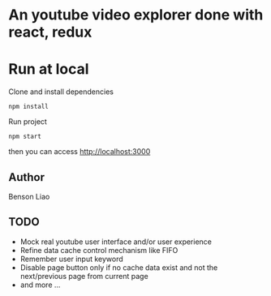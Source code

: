 # An youtube video explorer done with react, redux

# Run at local

Clone and install dependencies

```
npm install
```

Run project

```
npm start
```

then you can access [http://localhost:3000](http://localhost:3000)

## Author

Benson Liao

## TODO

- Mock real youtube user interface and/or user experience
- Refine data cache control mechanism like FIFO
- Remember user input keyword
- Disable page button only if no cache data exist
  and not the next/previous page from current page
- and more ...
